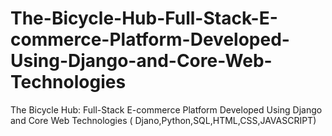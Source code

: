# The-Bicycle-Hub-Full-Stack-E-commerce-Platform-Developed-Using-Django-and-Core-Web-Technologies
The Bicycle Hub: Full-Stack E-commerce Platform Developed Using Django and Core Web Technologies ( Djano,Python,SQL,HTML,CSS,JAVASCRIPT)
